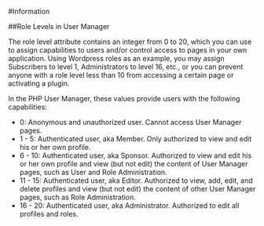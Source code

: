 #Information

##Role Levels in User Manager

The role level attribute contains an integer from 0 to 20, which you can use to assign capabilities to users and/or control access to pages in your own application. Using Wordpress roles as an example, you may assign Subscribers to level 1, Administrators to level 16, etc., or you can prevent anyone with a role level less than 10 from accessing a certain page or activating a plugin.

In the PHP User Manager, these values provide users with the following capabilities:

- 0: Anonymous and unauthorized user. Cannot access User Manager pages.
- 1 - 5: Authenticated user, aka Member. Only authorized to view and edit his or her own profile.
- 6 - 10: Authenticated user, aka Sponsor. Authorized to view and edit his or her own profile and view (but not edit) the content of User Manager pages, such as User and Role Administration.
- 11 - 15: Authenticated user, aka Editor. Authorized to view, add, edit, and delete profiles and view (but not edit) the content of other User Manager pages, such as Role Administration.
- 16 - 20: Authenticated user, aka Administrator. Authorized to edit all profiles and roles.

